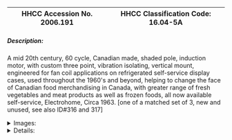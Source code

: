 | **HHCC Accession No. 2006.191** |**HHCC Classification Code:  16.04-5A**|
| ----------- | ----------- |
##### Description:
A mid 20th century, 60 cycle, Canadian made, shaded pole, induction motor, with custom three point, vibration isolating, vertical mount, engineered for fan coil applications on refrigerated self-service display cases, used throughout the 1960's and beyond, helping to change the face of Canadian food merchandising in Canada, with greater range of fresh vegetables and meat products as well as frozen foods, all now available self-service, Electrohome, Circa 1963. [one of a matched set of 3, new and unused, see also ID#316 and 317]


<details>
	<summary>Images:</summary>
<div class="gallery gallery-wrapper--full" contenteditable="false" data-is-empty="false" data-translation="Add images" data-columns="6">
<figure class="gallery__item"><a href="#DOMAIN_NAME#gallery/16.04-5a.jpg" data-size="2118x895"><img src="#DOMAIN_NAME#gallery/16.04-5a-thumbnail.jpg" alt=""></a></figure>
<figure class="gallery__item"><a href="#DOMAIN_NAME#gallery/16.04-5aa.jpg" data-size="2039x1626"><img src="#DOMAIN_NAME#gallery/16.04-5aa-thumbnail.jpg" alt=""></a></figure>
</div>
</details>


<details>
	<summary>Details:</summary>

##### Group:
16.04 Electric Motors - Single Phase, Shaded Pole and Universal

##### Make:
Electrohome

##### Manufacturer:
Electrohome, Kitchener, Ont

##### Model:
18-53-05-07

##### Serial No.:
12-63-40

##### Size:
5 x 3 ' round

##### Weight:
2.5 lbs.

##### Circa:
1963

##### Rating:
Exhibit, education, and research quality, illustrating the engineering and construction of a mid 20th century, highly customized, shaded pole, 60 cycle induction motor, designed by a uniquely Canadian electrical manufacturer, specifically for fan-coil cooling unit applications on self service refrigerated display cases,

##### Patent Date/Number:


##### Provenance:
From York County (York Region) Ontario, once a rich agricultural hinterlands, attracting early settlement in the last years of the 18th century. Located on the north slopes of the Oak Ridges Moraine, within 20 miles of Toronto, the County would also attract early ex-urban development, to be come a wealthy market place for the emerging household and consumer technologies of the early and mid 20th century. 

This artifact was discovered in the 1950's in the used stock of T. H. Oliver, Refrigeration and Electric Sales and Service, Aurora, Ontario, an early worker in the field of agricultural, industrial and consumer technology.

##### Type and Design:
Mid 20th century, classic, shaded pole induction motor, engineered for fan duty on an early generation of self service refrigerated display cases.
0.2 amps.
220 volts, 60 cycle
Sleeve bearings, oilers  
Ferro-magnetic two piece body 
No base plate, designed for body strap mounting
Three point, vibration isolating, vertical mount,

##### Construction:


##### Material:


##### Special Features:


##### Accessories:


##### Capacities:


##### Performance Characteristics:


##### Operation:


##### Control and Regulation:


##### Targeted Market Segment:


##### Consumer Acceptance:


##### Merchandising:


##### Market Price:


##### Technological Significance:
Representative of a new generation of sleek, compact, more electrically efficient and customized shaded pole motor technology for the 1960's
Designed for vertical mounting these motors, would typically be found in multiples of two, three, four or more arranged along the length of the refrigerated display case.
New for the times, as a protection against personal and property damage due to over heating, these motors are equipped with 'lock rotor protection', ensuring that motor exciting current would not exceed safe levels even if the motor stalled.   
By the 1960's the success of shaded pole motor technology would help move the Canadian commercial refrigeration industry solidly into a new generation of more compact and efficient forced air cooling units, making possible a wide range of new refrigeration appliances and fresh and frozen food merchandizers. 
The single phase alternating current induction motor has a public face of great simplicity - no commutator, brushes, governor nor switching mechanism to get it started, simply a field winding and solid state [squirrel cage] rotor mounted between two bearings. Its 'shading pole(s)' consisting of single turn of wire strategically placed around its pole face(s), is all that is required to start rotation. Yet the shaded pole induction motor is a marvel of early 20th century electrical design engineering. [See Reference No. Chapter XIII, P. 297]

##### Industrial Significance:
One of a matched set of three motors, all of the same serial number, suggests that they came from the same production run in Electrohome's Kitchener Ontario plant in 1963.
The set of three identical motors represents the mode of application in which multiple motors where used together in a single refrigerated self service case 
All new, unused and pristine the set provides an authentic reflection of the engineering, production, materials and manufacturing processes of the period    
A marker of the 'golden', post W.W.II years of refrigeration manufacturing in Canada, which among other things would encourage electric appliance and equipment manufacturers, like Electrohome, to enter the small motor's  [see also ID#312].
Its low cost and unique speed-torque characteristics made the shaded pole induction motor  ideal for small fan applications of 1/20th HP or less. A 'one-of-a-kind', 'just-in-time' technology, it quickly found a special place in 20th century appliances and electrical equipment, where air circulation and ventilation where imperatives.

##### Socio-economic Significance:


##### Socio-cultural Significance:
The shaded pole induction motor quickly became an integral, often unobtrusive, component part of the appliances and equipment that increasingly invaded the Canadian home and place of business starting in the early 20th century. Typically custom engineered as component part of a larger piece equipment to ensure air circulation and ventilation, the shaded pole induction motor has enabled much and in so doing has change much of life for Canadians, as an essential part of our 20th and 21st century technological experience.
Of equal significance is the 'shaded pole synchronous motor', which made possible the electric clock and a multitude of automatic time controlled devices throughout the 20th century [see for example Group 12.08 and 12.10 control devices]

##### Donor:
G. Leslie Oliver, The T. H. Oliver HVACR Collection

##### HHCC Storage Location:


##### Tracking:


##### Bibliographic References:
'Fractional Horsepower Electric Motors', Cyril Veinott, McGraw Hill New York, 1948, Chapter XIII, P.297
'Rewinding Small Motors', Daniel Braymer and C.C. Roe, McGraw Hill, 1932
 'A course in Electrical Engineering, Volume II, Alternating Current', Chester Dawes, McGraw Hill, 1934, Starting single Phase Induction Motors, P. 362.
'The Fractional Horsepower Motor and its Impact on Canadian Society and Culture', G. Leslie Oliver, Material History Review, Vol. 43, Journal National Museum of Science and Technology, 1996.

##### Notes:


##### Related Reports:

</details>
